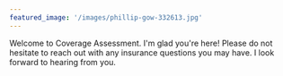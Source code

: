 ```yaml
---
featured_image: '/images/phillip-gow-332613.jpg'
---
```

Welcome to Coverage Assessment. I'm glad you're here! Please do not hesitate to reach out with any insurance questions you may have. I look forward to hearing from you.
